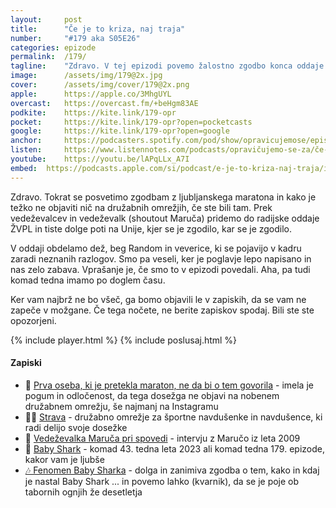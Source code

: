 ```yaml
---
layout: 	post
title:  	"Če je to kriza, naj traja"
number: 	"#179 aka S05E26"
categories:	epizode
permalink:	/179/
tagline: 	"Zdravo. V tej epizodi povemo žalostno zgodbo konca oddaje ŽVPL in kako je prišlo do njene prehitre ukinitve. Seveda je bil posredi alkohol. Veliko njega."
image:		/assets/img/179@2x.jpg
cover:		/assets/img/cover/179@2x.png
apple:		https://apple.co/3MhgUYL
overcast:	https://overcast.fm/+beHgm83AE
podkite:	https://kite.link/179-opr
pocket:		https://kite.link/179-opr?open=pocketcasts
google:		https://kite.link/179-opr?open=google
anchor:		https://podcasters.spotify.com/pod/show/opravicujemose/episodes/e-je-to-kriza--naj-traja-e2b7gab
listen:		https://www.listennotes.com/podcasts/opravičujemo-se-za/če-je-to-kriza-naj-traja-VlveREaYHDX/embed/
youtube:	https://youtu.be/lAPqLLx_A7I
embed:	https://podcasts.apple.com/si/podcast/e-je-to-kriza-naj-traja/id1514750013?i=1000633037053
---
```


Zdravo. Tokrat se posvetimo zgodbam z ljubljanskega maratona in kako je težko ne objaviti nič na družabnih omrežjih, če ste bili tam. Prek vedeževalcev in vedeževalk (shoutout Maruča) pridemo do radijske oddaje ŽVPL in tiste dolge poti na Unije, kjer se je zgodilo, kar se je zgodilo. 

V oddaji obdelamo dež, beg Random in veverice, ki se pojavijo v kadru zaradi neznanih razlogov. Smo pa veseli, ker je poglavje lepo napisano in nas zelo zabava. Vprašanje je, če smo to v epizodi povedali. Aha, pa tudi komad tedna imamo po doglem času. 

Ker vam najbrž ne bo všeč, ga bomo objavili le v zapiskih, da se vam ne zapeče v možgane. Če tega nočete, ne berite zapiskov spodaj. Bili ste ste opozorjeni. 

{% include player.html %}
{% include poslusaj.html %}

<!--break-->

#### Zapiski

- 💬 [Prva oseba, ki je pretekla maraton, ne da bi o tem govorila](https://www.youtube.com/watch?v=V68SMFrpFt8) - imela je pogum in odločenost, da tega dosežga ne objavi na nobenem družabnem omrežju, še najmanj na Instagramu 
- 🏃‍♂️ [Strava](https://www.strava.com/dashboard) - družabno omrežje za športne navdušenke in navdušence, ki radi delijo svoje dosežke 
- 🔮 [Vedeževalka Maruča pri spovedi](https://novice.svet24.si/revija/jana/clanek/alter/55ed65bfddb08/vedezevalka-maruca-pri-spovedi) - intervju z Maručo iz leta 2009 
- 🦈 [Baby Shark](https://www.youtube.com/watch?v=XqZsoesa55w) - komad 43. tedna leta 2023 ali komad tedna 179. epizode, kakor vam je ljubše
- [🎶 Fenomen Baby Sharka](https://switchedonpop.com/episodes/baby-shark) - dolga in zanimiva zgodba o tem, kako in kdaj je nastal Baby Shark ... in povemo lahko (kvarnik), da se je poje ob tabornih ognjih že desetletja 